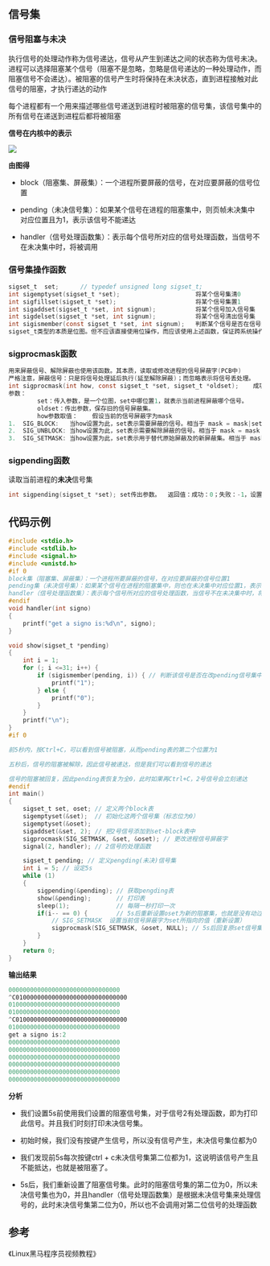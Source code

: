 ## 信号集

### 信号阻塞与未决

执行信号的处理动作称为信号递达，信号从产生到递达之间的状态称为信号未决。进程可以选择阻塞某个信号（阻塞不是忽略，忽略是信号递达的一种处理动作，而阻塞信号不会递达）。被阻塞的信号产生时将保持在未决状态，直到进程接触对此信号的阻塞，才执行递达的动作

每个进程都有一个用来描述哪些信号递送到进程时被阻塞的信号集，该信号集中的所有信号在递送到进程后都将被阻塞

**信号在内核中的表示**

![](https://syz-picture.oss-cn-shenzhen.aliyuncs.com/image-20211019142244656.png)

**由图得**

- block（阻塞集、屏蔽集）：一个进程所要屏蔽的信号，在对应要屏蔽的信号位置

- pending（未决信号集）：如果某个信号在进程的阻塞集中，则页帧未决集中对应位置且为1，表示该信号不能递达

- handler（信号处理函数集）：表示每个信号所对应的信号处理函数，当信号不在未决集中时，将被调用

### 信号集操作函数

```C
sigset_t  set;		// typedef unsigned long sigset_t; 
int sigemptyset(sigset_t *set);						将某个信号集清0		 	成功：0；失败：-1
int sigfillset(sigset_t *set);						将某个信号集置1		  	成功：0；失败：-1
int sigaddset(sigset_t *set, int signum);			将某个信号加入信号集  	  成功：0；失败：-1
int sigdelset(sigset_t *set, int signum);			将某个信号清出信号集   	  成功：0；失败：-1
int sigismember(const sigset_t *set, int signum);	判断某个信号是否在信号集中	返回值：在集合：1；不在：0；出错：-1  
sigset_t类型的本质是位图。但不应该直接使用位操作，而应该使用上述函数，保证跨系统操作有效。
```

### sigprocmask函数

```C
用来屏蔽信号、解除屏蔽也使用该函数。其本质，读取或修改进程的信号屏蔽字(PCB中)
严格注意，屏蔽信号：只是将信号处理延后执行(延至解除屏蔽)；而忽略表示将信号丢处理。
int sigprocmask(int how, const sigset_t *set, sigset_t *oldset);	成功：0；失败：-1，设置errno
参数：
		set：传入参数，是一个位图，set中哪位置1，就表示当前进程屏蔽哪个信号。
		oldset：传出参数，保存旧的信号屏蔽集。
		how参数取值：	假设当前的信号屏蔽字为mask
1.	SIG_BLOCK:   当how设置为此，set表示需要屏蔽的信号。相当于 mask = mask|set
2.	SIG_UNBLOCK: 当how设置为此，set表示需要解除屏蔽的信号。相当于 mask = mask & ~set
3.	SIG_SETMASK: 当how设置为此，set表示用于替代原始屏蔽及的新屏蔽集。相当于 mask = set若，调用sigprocmask解除了对当前若干个信号的阻塞，则在sigprocmask返回前，至少将其中一个信号递达。
```

### sigpending函数

读取当前进程的**未决**信号集

```C
int sigpending(sigset_t *set); set传出参数。  返回值：成功：0；失败：-1，设置errno
```

## 代码示例

```C
#include <stdio.h>
#include <stdlib.h>
#include <signal.h>
#include <unistd.h>
#if 0
block集（阻塞集、屏蔽集）：一个进程所要屏蔽的信号，在对应要屏蔽的信号位置1
pending集（未决信号集）：如果某个信号在进程的阻塞集中，则也在未决集中对应位置1，表示该信号不能被递达，不会被处理
handler（信号处理函数集）：表示每个信号所对应的信号处理函数，当信号不在未决集中时，将被调用
#endif
void handler(int signo)
{
    printf("get a signo is:%d\n", signo);
}

void show(sigset_t *pending)
{
    int i = 1;
    for (; i <=31; i++) {
        if (sigismember(pending, i)) { // 判断该信号是否在改pending信号集中
            printf("1");
        } else {
            printf("0");
        }
    }
    printf("\n");
}
#if 0

前5秒内，按Ctrl+C，可以看到信号被阻塞，从而pending表的第二个位置为1

五秒后，信号的阻塞被解除，因此信号被递达，但是我们可以看到信号的递达

信号的阻塞被回复，因此pending表恢复为全0，此时如果再Ctrl+C，2号信号会立刻递达
#endif
int main()
{
    sigset_t set, oset; // 定义两个block表
    sigemptyset(&set);  // 初始化这两个信号集（标志位为0）
    sigemptyset(&oset); 
    sigaddset(&set, 2); // 把2号信号添加到set-block表中
    sigprocmask(SIG_SETMASK, &set, &oset); // 更改进程信号屏蔽字
    signal(2, handler); // 2信号的处理函数

    sigset_t pending; // 定义pengding(未决)信号集
    int i = 5; // 设定5s
    while (1)
    {
        sigpending(&pending); // 获取pengding表
        show(&pending);       // 打印表
        sleep(1);             // 每隔一秒打印一次
        if(i-- == 0) {		  // 5s后重新设置oset为新的阻塞集，也就是没有动过的原表
            // SIG_SETMASK	设置当前信号屏蔽字为set所指向的值（重新设置）
            sigprocmask(SIG_SETMASK, &oset, NULL); // 5s后回复原set信号集
        }
    }
    return 0;
}
```

**输出结果**

```C
0000000000000000000000000000000
^C0100000000000000000000000000000
0100000000000000000000000000000
0100000000000000000000000000000
^C0100000000000000000000000000000
0100000000000000000000000000000
get a signo is:2
0000000000000000000000000000000
0000000000000000000000000000000
0000000000000000000000000000000
0000000000000000000000000000000
0000000000000000000000000000000
0000000000000000000000000000000
```

**分析**

- 我们设置5s前使用我们设置的阻塞信号集，对于信号2有处理函数，即为打印此信号。并且我们时刻打印未决信号集。

- 初始时候，我们没有按键产生信号，所以没有信号产生，未决信号集位都为0
- 我们发现前5s每次按键ctrl + c未决信号集第二位都为1，这说明该信号产生且不能抵达，也就是被阻塞了。
- 5s后，我们重新设置了阻塞信号集。此时的阻塞信号集的第二位为0，所以未决信号集也为0，并且handler（信号处理函数集）是根据未决信号集来处理信号的，此时未决信号集第二位为0，所以也不会调用对第二位信号的处理函数

## 参考

《Linux黑马程序员视频教程》

